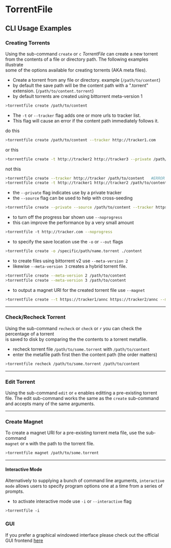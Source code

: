 # TorrentFile

## CLI Usage Examples

### Creating Torrents

Using the sub-command `create` or `c` _TorrentFile_ can create a new torrent  
from the contents of a file or directory path. The following examples illustrate  
some of the options available for creating torrents (AKA meta files).

- Create a torrent from any file or directory. example (`/path/to/content`)
- by default the save path will be the content path with a ".torrent" extension. (`/path/to/content.torrent`)
- by default torrents are created using bittorrent meta-version 1

```bash
>torrentfile create /path/to/content
```

- The `-t` or `--tracker` flag adds one or more urls to tracker list.
- This flag will cause an error if the content path immediately follows it.

do this

```bash
>torrentfile create /path/to/content --tracker http://tracker1.com
```

or this

```bash
>torrentfile create -t http://tracker2 http://tracker3 --private /path/to/content
```

not this

```bash
>torrentfile create --tracker http://tracker /path/to/content   #ERROR
>torrentfile create -t http://tracker1 http://tracker2 /path/to/content #ERROR
```

- the `--private` flag indicates use by a private tracker
- the `--source` flag can be used to help with cross-seeding

```bash
>torrentfile create --private --source /path/to/content --tracker https://tracker/url
```

- to turn off the progress bar shown use `--noprogress`
- this can improve the performance by a very small amount

```bash
>torrentfile -t http://tracker.com --noprogress
```

- to specify the save location use the `-o` or `--out` flags

```bash
>torrentfile create -o /specific/path/name.torrent ./content
```

- to create files using bittorrent v2 use `--meta-version 2`
- likewise `--meta-version 3` creates a hybrid torrent file.

```bash
>torrentfile create --meta-version 2 /path/to/content
>torrentfile create --meta-version 3 /path/to/content
```

- to output a magnet URI for the created torrent file use `--magnet`

```bash
>torrentfile create --t https://tracker1/annc https://tracker2/annc --magnet /path/to/content
```

-------------------------------------------------------------------------------------

### Check/Recheck Torrent

Using the sub-command `recheck` or `check` or `r` you can check the percentage of a torrent  
is saved to disk by comparing the the contents to a torrent metafile.

- recheck torrent file `/path/to/some.torrent` with `/path/to/content`
- enter the metafile path first then the content path (the order matters)

```bash
>torrentfile recheck /path/to/some.torrent /path/to/content
```

-------------------------------------------------------------------------------------

### Edit Torrent

Using the sub-command `edit` or `e` enables editting a pre-existing torrent file.
The edit sub-command works the same as the `create` sub-command and accepts many
of the same arguments.

-------------------------------------------------------------------------------------

### Create Magnet

To create a magnet URI for a pre-existing torrent meta file, use the sub-command  
`magnet` or `m` with the path to the torrent file.

```bash
>torrentfile magnet /path/to/some.torrent
```

-------------------------------------------------------------------------------------

#### Interactive Mode

Alternatively to supplying a bunch of command line arguments, `interactive mode`
allows users to specify program options one at a time from a series of prompts.

- to activate interactive mode use `-i` or `--interactive` flag

```bash
>torrentfile -i
```

### GUI

If you prefer a graphical windowed interface please check out the official GUI frontend [here](https://github.com/alexpdev/TorrentFileQt)
